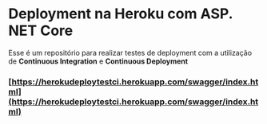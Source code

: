 # Deployment na Heroku com ASP. NET Core

Esse é um repositório para realizar testes de deployment com a utilização de **Continuous Integration** e **Continuous Deployment**

### [https://herokudeploytestci.herokuapp.com/swagger/index.html](https://herokudeploytestci.herokuapp.com/swagger/index.html)
